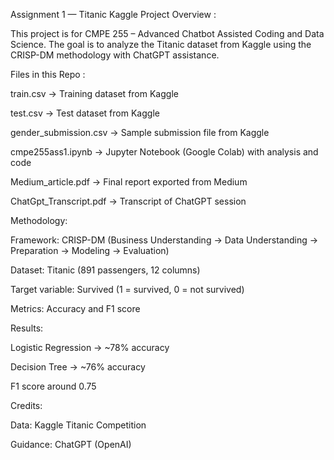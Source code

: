 Assignment 1 — Titanic Kaggle Project
Overview :

This project is for CMPE 255 – Advanced Chatbot Assisted Coding and Data Science.
The goal is to analyze the Titanic dataset from Kaggle using the CRISP-DM methodology with ChatGPT assistance.

Files in this Repo :

train.csv → Training dataset from Kaggle

test.csv → Test dataset from Kaggle

gender_submission.csv → Sample submission file from Kaggle

cmpe255ass1.ipynb → Jupyter Notebook (Google Colab) with analysis and code

Medium_article.pdf → Final report exported from Medium

ChatGpt_Transcript.pdf → Transcript of ChatGPT session

Methodology:

Framework: CRISP-DM (Business Understanding → Data Understanding → Preparation → Modeling → Evaluation)

Dataset: Titanic (891 passengers, 12 columns)

Target variable: Survived (1 = survived, 0 = not survived)

Metrics: Accuracy and F1 score

Results:

Logistic Regression → ~78% accuracy

Decision Tree → ~76% accuracy

F1 score around 0.75

Credits:

Data: Kaggle Titanic Competition

Guidance: ChatGPT (OpenAI)
